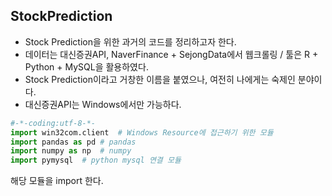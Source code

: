 
## StockPrediction
- Stock Prediction을 위한 과거의 코드를 정리하고자 한다.
-  데이터는 대신증권API,  NaverFinance + SejongData에서 웹크롤링  / 툴은 R + Python + MySQL을 활용하였다.
- Stock Prediction이라고 거창한 이름을 붙였으나, 여전히 나에게는 숙제인 분야이다.
- 대신증권API는 Windows에서만 가능하다.

```python
#-*-coding:utf-8-*-
import win32com.client  # Windows Resource에 접근하기 위한 모듈
import pandas as pd # pandas
import numpy as np  # numpy
import pymysql  # python mysql 연결 모듈
```

해당 모듈을 import 한다.

